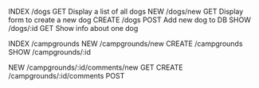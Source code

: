 INDEX   /dogs       GET     Display a list of all dogs
NEW     /dogs/new   GET     Display form to create a new dog
CREATE  /dogs       POST    Add new dog to DB
SHOW    /dogs/:id   GET     Show info about one dog


INDEX   /campgrounds
NEW     /campgrounds/new
CREATE  /campgrounds
SHOW    /campgrounds/:id

NEW     /campgrounds/:id/comments/new    GET
CREATE  /campgrounds/:id/comments        POST